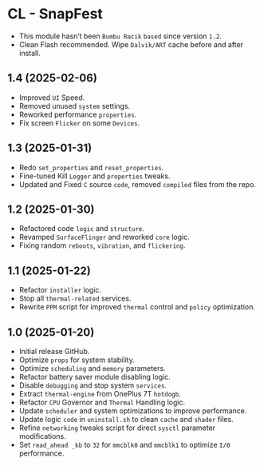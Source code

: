 # CL - SnapFest
- This module hasn’t been `Bumbu Racik` `based` since version `1.2`.
- Clean Flash recommended. Wipe `Dalvik/ART` cache before and after install.

## 1.4 (2025-02-06)
- Improved `UI` Speed.
- Removed unused `system` settings.
- Reworked performance `properties`.
- Fix screen `Flicker` on some `Devices`.

## 1.3 (2025-01-31)
- Redo `set_properties` and `reset_properties`.
- Fine-tuned Kill `Logger` and `properties` tweaks.
- Updated and Fixed `C` source `code`, removed `compiled` files from the repo.

## 1.2 (2025-01-30)
- Refactored code `logic` and `structure`.
- Revamped `SurfaceFlinger` and reworked `core` logic.
- Fixing random `reboots`, `vibration`, and `flickering`.

## 1.1 (2025-01-22)
- Refactor `installer` logic.
- Stop all `thermal-related` services.
- Rewrite `PPM` script for improved `thermal` control and `policy` optimization.

## 1.0 (2025-01-20)
- Initial release GitHub.
- Optimize `props` for system stability.
- Optimize `scheduling` and `memory` parameters.
- Refactor battery saver module disabling logic.
- Disable `debugging` and stop system `services`.
- Extract `thermal-engine` from OnePlus 7T `hotdogb`.
- Refactor `CPU` Governor and `Thermal` Handling logic.
- Update `scheduler` and system optimizations to improve performance.
- Update logic `code` in `uninstall.sh` to clean `cache` and `shader` files.
- Refine `networking` tweaks script for direct `sysctl` parameter modifications.
- Set `read_ahead _kb` to `32` for `mmcblk0` and `mmcblk1` to optimize `I/0` performance.
